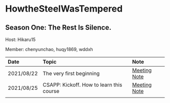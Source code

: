 # HowtheSteelWasTempered

## Season One: The Rest Is Silence.

Host: Hikaru15

Member: chenyunchao, huqy1869, wddxh


| Date       | Topic                                    | Note                                   |
| :--------- | :--------------------------------------- | :------------------------------------- |
| 2021/08/22 | The very first beginning                 | [Meeting Note](./meetings/20210822.md) |
| 2021/08/25 | CSAPP: Kickoff. How to learn this course | [Meeting Note](./meetings/20210825.md) |
|            |                                          |                                        |